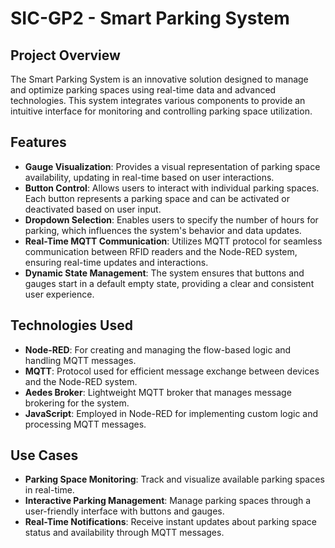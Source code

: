 # SIC-GP2 - Smart Parking System

## Project Overview

The Smart Parking System is an innovative solution designed to manage and optimize parking spaces using real-time data and advanced technologies. This system integrates various components to provide an intuitive interface for monitoring and controlling parking space utilization.

## Features

- **Gauge Visualization**: Provides a visual representation of parking space availability, updating in real-time based on user interactions.
- **Button Control**: Allows users to interact with individual parking spaces. Each button represents a parking space and can be activated or deactivated based on user input.
- **Dropdown Selection**: Enables users to specify the number of hours for parking, which influences the system's behavior and data updates.
- **Real-Time MQTT Communication**: Utilizes MQTT protocol for seamless communication between RFID readers and the Node-RED system, ensuring real-time updates and interactions.
- **Dynamic State Management**: The system ensures that buttons and gauges start in a default empty state, providing a clear and consistent user experience.

## Technologies Used

- **Node-RED**: For creating and managing the flow-based logic and handling MQTT messages.
- **MQTT**: Protocol used for efficient message exchange between devices and the Node-RED system.
- **Aedes Broker**: Lightweight MQTT broker that manages message brokering for the system.
- **JavaScript**: Employed in Node-RED for implementing custom logic and processing MQTT messages.

## Use Cases

- **Parking Space Monitoring**: Track and visualize available parking spaces in real-time.
- **Interactive Parking Management**: Manage parking spaces through a user-friendly interface with buttons and gauges.
- **Real-Time Notifications**: Receive instant updates about parking space status and availability through MQTT messages.

